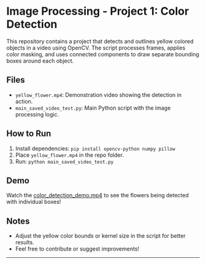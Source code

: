 # Image Processing - Project 1: Color Detection

This repository contains a project that detects and outlines yellow colored objects in a video using OpenCV. The script processes frames, applies color masking, and uses connected components to draw separate bounding boxes around each object.

## Files
- `yellow_flower.mp4`: Demonstration video showing the detection in action.
- `main_saved_video_test.py`: Main Python script with the image processing logic.

## How to Run
1. Install dependencies: `pip install opencv-python numpy pillow`
2. Place `yellow_flower.mp4` in the repo folder.
3. Run: `python main_saved_video_test.py`

## Demo
Watch the [color_detection_demo.mp4](#) to see the flowers being detected with individual boxes!

## Notes
- Adjust the yellow color bounds or kernel size in the script for better results.
- Feel free to contribute or suggest improvements!

-------
